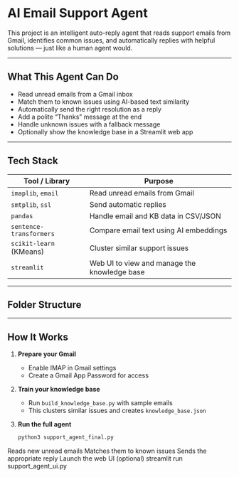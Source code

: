 # AI Email Support Agent

This project is an intelligent auto-reply agent that reads support emails from Gmail, identifies common issues, and automatically replies with helpful solutions — just like a human agent would.

---

## What This Agent Can Do

- Read unread emails from a Gmail inbox
- Match them to known issues using AI-based text similarity
- Automatically send the right resolution as a reply
- Add a polite “Thanks” message at the end
- Handle unknown issues with a fallback message
- Optionally show the knowledge base in a Streamlit web app

---

## Tech Stack

| Tool / Library         | Purpose                                 |
|------------------------|------------------------------------------|
| `imaplib`, `email`     | Read unread emails from Gmail            |
| `smtplib`, `ssl`       | Send automatic replies                   |
| `pandas`               | Handle email and KB data in CSV/JSON     |
| `sentence-transformers`| Compare email text using AI embeddings   |
| `scikit-learn` (KMeans)| Cluster similar support issues           |
| `streamlit`            | Web UI to view and manage the knowledge base |

---

## Folder Structure





---

## How It Works

1. **Prepare your Gmail**
   - Enable IMAP in Gmail settings
   - Create a Gmail App Password for access

2. **Train your knowledge base**
   - Run `build_knowledge_base.py` with sample emails
   - This clusters similar issues and creates `knowledge_base.json`

3. **Run the full agent**
   ```bash
   python3 support_agent_final.py
Reads new unread emails
Matches them to known issues
Sends the appropriate reply
Launch the web UI (optional)
streamlit run support_agent_ui.py
